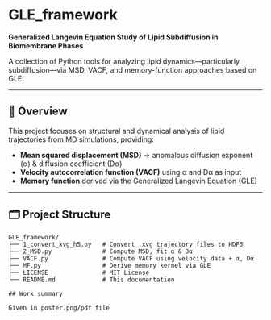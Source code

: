 # GLE_framework

**Generalized Langevin Equation Study of Lipid Subdiffusion in Biomembrane Phases**

A collection of Python tools for analyzing lipid dynamics—particularly subdiffusion—via MSD, VACF, and memory-function approaches based on GLE.

---

## 📘 Overview

This project focuses on structural and dynamical analysis of lipid trajectories from MD simulations, providing:

- **Mean squared displacement (MSD)** → anomalous diffusion exponent (α) & diffusion coefficient (Dα)  
- **Velocity autocorrelation function (VACF)** using α and Dα as input  
- **Memory function** derived via the Generalized Langevin Equation (GLE)

---

## 🗂️ Project Structure

```text
GLE_framework/
├── 1_convert_xvg_h5.py   # Convert .xvg trajectory files to HDF5
├── 2_MSD.py              # Compute MSD, fit α & Dα
├── VACF.py               # Compute VACF using velocity data + α, Dα
├── MF.py                 # Derive memory kernel via GLE
├── LICENSE               # MIT License
└── README.md             # This documentation

## Work summary

Given in poster.png/pdf file
